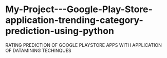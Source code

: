 # My-Project---Google-Play-Store-application-trending-category-prediction-using-python
RATING PREDICTION OF GOOGLE  PLAYSTORE APPS WITH  APPLICATION OF DATAMINING  TECHINQUES
